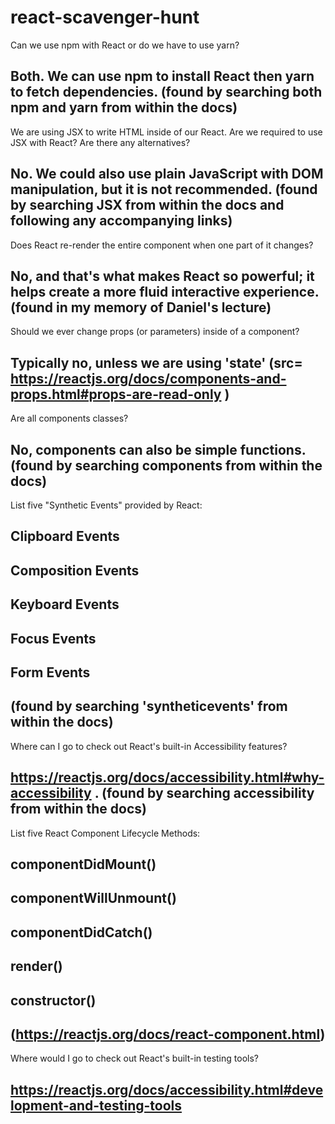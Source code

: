 # react-scavenger-hunt

Can we use npm with React or do we have to use yarn?

## Both. We can use npm to install React then yarn to fetch dependencies. (found by searching both npm and yarn from within the docs)

We are using JSX to write HTML inside of our React. Are we required to use JSX with React? Are there any alternatives?

## No. We could also use plain JavaScript with DOM manipulation, but it is not recommended. (found by searching JSX from within the docs and following any accompanying links)

Does React re-render the entire component when one part of it changes?

## No, and that's what makes React so powerful; it helps create a more fluid interactive experience. (found in my memory of Daniel's lecture)

Should we ever change props (or parameters) inside of a component?

## Typically no, unless we are using 'state' (src= https://reactjs.org/docs/components-and-props.html#props-are-read-only )

Are all components classes?

## No, components can also be simple functions. (found by searching components from within the docs)

List five "Synthetic Events" provided by React:

## Clipboard Events
## Composition Events
## Keyboard Events
## Focus Events
## Form Events

## (found by searching 'syntheticevents' from within the docs)

Where can I go to check out React's built-in Accessibility features?

## https://reactjs.org/docs/accessibility.html#why-accessibility . (found by searching accessibility from within the docs)

List five React Component Lifecycle Methods:

## componentDidMount()
## componentWillUnmount()
## componentDidCatch()
## render()
## constructor()

## (https://reactjs.org/docs/react-component.html)

Where would I go to check out React's built-in testing tools?

## https://reactjs.org/docs/accessibility.html#development-and-testing-tools
